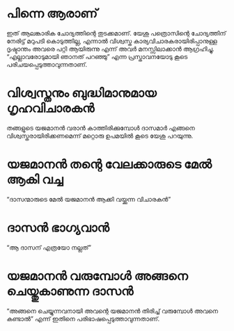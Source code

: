 # പിന്നെ ആരാണ്
ഇത് ആലങ്കാരിക ചോദ്യത്തിന്റെ തുടക്കമാണ്. യേശു പത്രൊസിന്റെ ചോദ്യത്തിന് നേരിട്ട് മറുപടി കൊടുത്തില്ല, എന്നാൽ വിശ്വസ്ത കാര്യവിചാരകരായിരിപ്പാനുള്ള ദൃഷ്ടാന്തം അവരെ പറ്റി ആയിരുന്നു എന്ന് അവർ മനസ്സിലാക്കാൻ ആഗ്രഹിച്ചു. “എല്ലാവരോടുമായി ഞാനത് പറഞ്ഞു” എന്ന പ്രസ്താവനയോടു കൂടെ പരിചയപ്പെടുത്താവുന്നതാണ്.
# വിശ്വസ്തനും ബുദ്ധിമാനുമായ ഗൃഹവിചാരകൻ
തങ്ങളുടെ യജമാനൻ വരാൻ കാത്തിരിക്കുമ്പോൾ ദാസമാർ എങ്ങനെ വിശ്വസ്തരായിരിക്കണമെന്ന് മറ്റൊരു ഉപമയിൽ കൂടെ യേശു പറയുന്നു.
# യജമാനൻ തന്റെ വേലക്കാരുടെ മേൽ ആകി വച്ച
“ദാസന്മാരുടെ മേൽ യജമാനൻ ആക്കി വയ്ക്കുന്ന വിചാരകൻ”
# ദാസൻ ഭാഗ്യവാൻ
“ആ ദാസന് എത്രയോ നല്ലത്”
# യജമാനൻ വരുമ്പോൾ അങ്ങനെ ചെയ്തുകാണുന്ന ദാസൻ
“അങ്ങനെ ചെയ്യുന്നവനായി അവന്റെ യജമാനൻ തിരിച്ച് വരുമ്പോൾ അവനെ കണ്ടാൽ” എന്ന് ഇതിനെ പരിഭാഷപ്പെടുത്താവുന്നതാണ്.  
